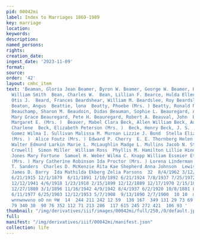 ```yaml
---
pid: 00042mi
label: Index to Marriages 1869-1989
key: marriage
location: 
keywords: 
description: 
named_persons: 
rights: 
creation_date: 
ingest_date: '2023-11-09'
format: 
source: 
order: '42'
layout: cmhc_item
text: 'Beaman, Gloria Jean Beamer, Byron W. Beamer, George W. Beamer, Harry S.  Beamer,
  William Smith  Bean, Charles W.  Bean, Lillian F. Bearce, Hulda Ellen (Mrs.) Bearce,
  Otis J.  Beard, Frances Beardshear, William M. Beardslee, Roy Beardsley, Ida May
  Beaton, Angus  Beattie, lona  Beatty, Phoebe (Mrs. ) Beatty, Ronald R. Beatty, Thomas
  Beauchamp, Sharon M. Beaudoin, Didas Beauman, Sophie L. Beauregard, Albert J. Beauregard,
  Mary Grace Beauregard, Pete H. Beauregard, Robert A. Beauval, John  Beauval, John  Beauvias,
  Margaret E. (Mrs. )  Beaver, Mabel Clara Beck, Allen William Beck, August  Beck,
  Charlene  Beck, Elizabeth Peterson (Mrs. )  Beck, Henry Beck, J. S.  Delfino E.
  Gomez Wilma I. Sullivan Malissa M. Murnan Lizzie J. Bond  Stella Elizabeth Pendleton
  (Mrs. )  Alice Foutz (Mrs. ) Edward P. Cherry  E. E. Thornberg Helen Dorothy Arnett
  Walter Edmund Larkin Marie L. McLaughlin Madge L. Mullins Jacob N. Stein  Helen
  Crowell]  Simon Miller  William Ross  Phyllis M. Hamilton Lillie Hindman  Paul Bryan
  Jones Mary Fortune  Samuel H. Weber Wilma C. Knapp William Essmier Ethel Newman
  (Mrs. ) Mary Catherine Robinson Ida Proctor (Mrs. ) Lorena Linderman (Mrs. ) Leslie
  T. Sanders  Charles D. McKenzie Rita Kae Shepherd Anna Johnson  Lewis H. Frederick
  James D. Barry  Ida Mathilda Ekberg Zelia Parsons  32  8/4/1962 3/12/1962 6/15/1903
  6/21/1915 12/1/1879  6/11/1891 1/10/1892 6/21/1924 7/8/1937 7/25/1972 5/10/1916
  12/12/1941 4/6/1918 1/23/1918 2/15/1899 12/12/1889 12/17/1970 2/15/1890 3/12/1983
  12/27/1880 3/1/1896 11/16/1942 4/9/1942 8/4/1937 6/2/1920 10/8/1881 8/27/1884 4/15/1935  9/12/1900
  6/11/1977 6/25/1903 12/12/1953 5/7/1908  9/13/1890 2/7/1900  10 10  m Oo NN  ovnvo
  wnnwnwvno oO nn ®W  14  244 211 242 12 59  138 167  349 131 29 73 69 66 47 73 207
  79 340 30  90 76 352 112 71 213 286  117 615 245 272 421  106 93 '
thumbnail: "/img/derivatives/iiif/images/00042mi/full/250,/0/default.jpg"
full: 
manifest: "/img/derivatives/iiif/00042mi/manifest.json"
collection: life
---
```

